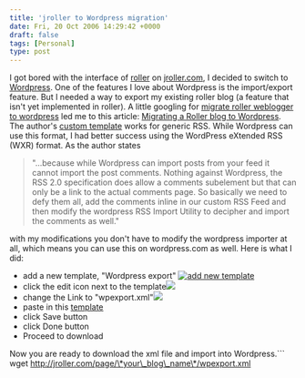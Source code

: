 ```yaml
---
title: 'jroller to Wordpress migration'
date: Fri, 20 Oct 2006 14:29:42 +0000
draft: false
tags: [Personal]
type: post
---
```


I got bored with the interface of [roller](http://rollerweblogger.org/) on [jroller.com](http://www.jroller.com), I decided to switch to [Wordpress](http://www.wordpress.com). One of the features I love about Wordpress is the import/export feature. But I needed a way to export my existing roller blog (a feature that isn't yet implemented in roller). A little googling for [migrate roller weblogger to wordpress](http://www.google.com/search?hl=en&q=migrate+roller+weblogger+to+wordpress&btnG=Google+Search) led me to this article: [Migrating a Roller blog to Wordpress](http://nullpointer.debashish.com/migrating-a-roller-blog-to-wordpress). The author's [custom template](http://nullpointer.debashish.com/wp-content/uploads/2006/04/roller_template.txt) works for generic RSS. While Wordpress can use this format, I had better success using the WordPress eXtended RSS (WXR) format. As the author states

> "...because while Wordpress can import posts from your feed it cannot import the post comments. Nothing against Wordpress, the RSS 2.0 specification does allow a comments subelement but that can only be a link to the actual comments page. So basically we need to defy them all, add the comments inline in our custom RSS Feed and then modify the wordpress RSS Import Utility to decipher and import the comments as well."

with my modifications you don't have to modify the wordpress importer at all, which means you can use this on wordpress.com as well. Here is what I did:

*   add a new template, "Wordpress export" [![add new template](https://zeusville.files.wordpress.com/2006/10/add_new_template.png)](https://zeusville.files.wordpress.com/2006/10/add_new_template.png "add new template")
*   click the edit icon next to the template[![](http://static.flickr.com/91/274607734_e6e9c61cff.jpg)](http://static.flickr.com/91/274607734_e6e9c61cff_o.png)
*   change the Link to "wpexport.xml"![](http://static.flickr.com/95/274607740_80b6f1d4e3_o.png)
*   paste in this [template](https://zeusville.files.wordpress.com/2006/10/wpexport_template.txt "roller_export_template")
*   click Save button
*   click Done button
*   Proceed to download

Now you are ready to download the xml file and import into Wordpress.```
wget http://jroller.com/page/\*your\_blog\_name\*/wpexport.xml
```Once you have the xml file, import into Wordpress [![](http://static.flickr.com/107/274607741_9eee4a2202.jpg)](http://www.flickr.com/photo_zoom.gne?id=274607741&size=o)